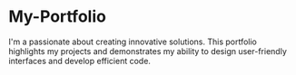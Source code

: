 # My-Portfolio
I'm a passionate about creating innovative solutions. This portfolio highlights my projects and demonstrates my ability to design user-friendly interfaces and develop efficient code.
